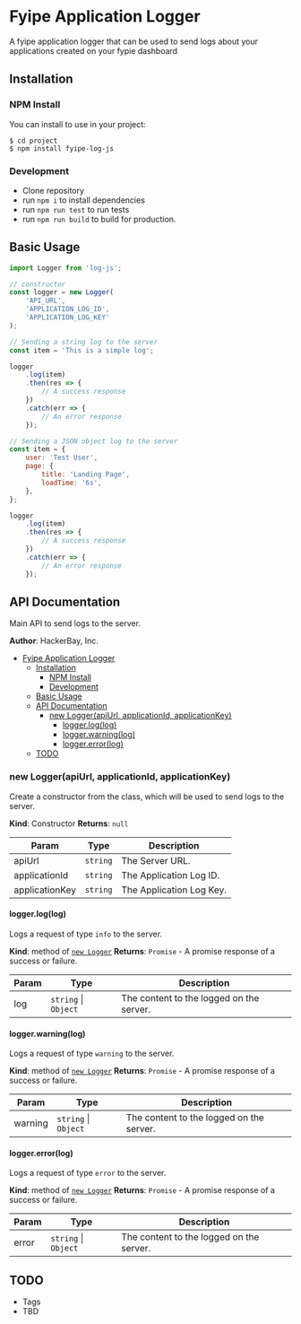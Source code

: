 # Fyipe Application Logger

A fyipe application logger that can be used to send logs about your applications created on your fypie dashboard

## Installation

### NPM Install

You can install to use in your project:

```
$ cd project
$ npm install fyipe-log-js
```

### Development

-   Clone repository
-   run `npm i` to install dependencies
-   run `npm run test` to run tests
-   run `npm run build` to build for production.

<a name="module_api"></a>

## Basic Usage

```javascript
import Logger from 'log-js';

// constructor
const logger = new Logger(
    'API_URL',
    'APPLICATION_LOG_ID',
    'APPLICATION_LOG_KEY'
);

// Sending a string log to the server
const item = 'This is a simple log';

logger
    .log(item)
    .then(res => {
        // A success response
    })
    .catch(err => {
        // An error response
    });

// Sending a JSON object log to the server
const item = {
    user: 'Test User',
    page: {
        title: 'Landing Page',
        loadTime: '6s',
    },
};

logger
    .log(item)
    .then(res => {
        // A success response
    })
    .catch(err => {
        // An error response
    });
```

## API Documentation

Main API to send logs to the server.

**Author**: HackerBay, Inc.

-   [Fyipe Application Logger](#fyipe-application-logger)
    -   [Installation](#installation)
        -   [NPM Install](#npm-install)
        -   [Development](#development)
    -   [Basic Usage](#basic-usage)
    -   [API Documentation](#api-documentation)
        -   [new Logger(apiUrl, applicationId, applicationKey)](#new-loggerapiurl-applicationid-applicationkey)
            -   [logger.log(log)](#loggerloglog)
            -   [logger.warning(log)](#loggerwarninglog)
            -   [logger.error(log)](#loggererrorlog)
    -   [TODO](#todo)

<a name="logger_api--logger"></a>

### new Logger(apiUrl, applicationId, applicationKey)

Create a constructor from the class, which will be used to send logs to the server.

**Kind**: Constructor
**Returns**: <code>null</code>

| Param          | Type                | Description              |
| -------------- | ------------------- | ------------------------ |
| apiUrl         | <code>string</code> | The Server URL.          |
| applicationId  | <code>string</code> | The Application Log ID.  |
| applicationKey | <code>string</code> | The Application Log Key. |

#### logger.log(log)

Logs a request of type `info` to the server.

**Kind**: method of [<code>new Logger</code>](#logger_api--logger)
**Returns**: <code>Promise</code> - A promise response of a success or failure.

| Param | Type                                       | Description                              |
| ----- | ------------------------------------------ | ---------------------------------------- |
| log   | <code>string</code> \| <code>Object</code> | The content to the logged on the server. |

#### logger.warning(log)

Logs a request of type `warning` to the server.

**Kind**: method of [<code>new Logger</code>](#logger_api--logger)
**Returns**: <code>Promise</code> - A promise response of a success or failure.

| Param   | Type                                       | Description                              |
| ------- | ------------------------------------------ | ---------------------------------------- |
| warning | <code>string</code> \| <code>Object</code> | The content to the logged on the server. |

#### logger.error(log)

Logs a request of type `error` to the server.

**Kind**: method of [<code>new Logger</code>](#logger_api--logger)
**Returns**: <code>Promise</code> - A promise response of a success or failure.

| Param | Type                                       | Description                              |
| ----- | ------------------------------------------ | ---------------------------------------- |
| error | <code>string</code> \| <code>Object</code> | The content to the logged on the server. |

## TODO

-   Tags
-   TBD
